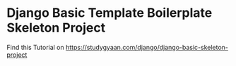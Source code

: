 # Django Basic Template Boilerplate Skeleton Project

Find this Tutorial on https://studygyaan.com/django/django-basic-skeleton-project
